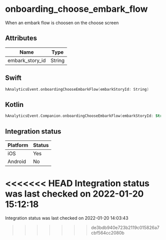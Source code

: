 # onboarding_choose_embark_flow
When an embark flow is choosen on the choose screen

## Attributes

| Name      | Type |
| ----------- | ----------- |
| embark_story_id      | String       |

## Swift

```swift
hAnalyticsEvent.onboardingChooseEmbarkFlow(embarkStoryId: String)
```

## Kotlin

```kotlin
hAnalyticsEvent.Companion.onboardingChooseEmbarkFlow(embarkStoryId: String)
```

## Integration status

| Platform      | Status |
| ----------- | ----------- |
| iOS      |    Yes    |
| Android      | No       |

<<<<<<< HEAD
Integration status was last checked on 2022-01-20 15:12:18
=======
Integration status was last checked on 2022-01-20 14:03:43
>>>>>>> de3bdb940e723b2119c015826a7cbf564cc2080b
